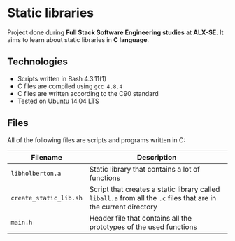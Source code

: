 # Static libraries

Project done during **Full Stack Software Engineering studies** at **ALX-SE**. It aims to learn about static libraries in **C language**.

## Technologies
* Scripts written in Bash 4.3.11(1)
* C files are compiled using `gcc 4.8.4`
* C files are written according to the C90 standard
* Tested on Ubuntu 14.04 LTS

## Files
All of the following files are scripts and programs written in C:

| Filename | Description |
| -------- | ----------- |
| `libholberton.a` | Static library that contains a lot of functions |
| `create_static_lib.sh` | Script that creates a static library called `liball.a` from all the `.c` files that are in the current directory |
| `main.h` | Header file that contains all the prototypes of the used functions |
